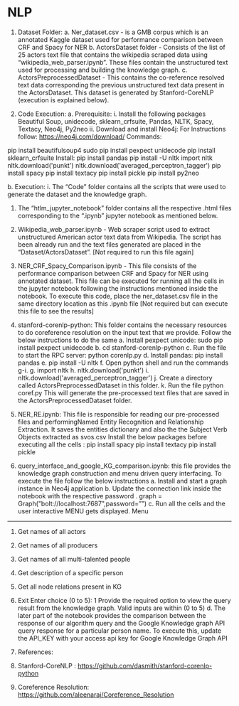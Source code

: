 # NLP
1.    Dataset Folder:
a.    Ner_dataset.csv - is a GMB corpus which is an annotated Kaggle dataset used for performance comparison between CRF and Spacy for NER
b.    ActorsDataset folder - Consists of the list of 25 actors text file that contains the wikipedia scraped data using “wikipedia_web_parser.ipynb”. These files contain the unstructured text used for processing and building the knowledge graph. 
c.    ActorsPreprocessedDataset - This contains the co-reference resolved text data corresponding the previous unstructured text data present in the ActorsDataset. This dataset is generated by Stanford-CoreNLP (execution is explained below).

2.    Code Execution:
a.    Prerequisite:
i.    Install the following packages Beautiful Soup, unidecode, sklearn_crfsuite, Pandas, NLTK, Spacy, Textacy, Neo4j, Py2neo
ii.    Download and install Neo4j: For Instructions follow: https://neo4j.com/download/
Commands:

pip install beautifulsoup4
sudo pip install pexpect unidecode
pip install sklearn_crfsuite
Install: pip install pandas
pip install -U nltk
import nltk
nltk.download('punkt')
nltk.download('averaged_perceptron_tagger')
pip install spacy
pip install textacy
pip install pickle
pip install py2neo

b.    Execution:
i.    The “Code” folder contains all the scripts that were used to generate the dataset and the knowledge graph. 
1.    The “htlm_jupyter_notebook” folder contains all the respective .html files corresponding to the “.ipynb” jupyter notebook as mentioned below.

2.    Wikipedia_web_parser.ipynb - Web scraper script used to extract unstructured American actor text data from Wikipedia. The script has been already run and the text files generated are placed in the “Dataset/ActorsDataset”. [Not required to run this file again]
3.    NER_CRF_Spacy_Comparison.ipynb - This file consists of the performance comparison between CRF and Spacy for NER using annotated dataset. This file can be executed for running all the cells in the jupyter notebook following the instructions mentioned inside the notebook. To execute this code, place the ner_dataset.csv file in the same directory location as this .ipynb file [Not required but can execute this file to see the results]
4.    stanford-corenlp-python: This folder contains the necessary resources to do coreference resolution on the input text that we provide. Follow the below instructions to do the same
a.    Install pexpect unicode: sudo pip install pexpect unidecode
b.    cd stanford-corenlp-python
c.    Run the file to start the RPC server: python corenlp.py
d.    Install pandas: pip install pandas
e.    pip install -U nltk
f.    Open python shell and run the commands g-i.
g.    import nltk
h.    nltk.download('punkt')
i.    nltk.download('averaged_perceptron_tagger')
j.    Create  a directory called ActorsPreprocessedDataset in this folder.
k.    Run the file python coref.py
This will generate the pre-processed text files that are saved in the
ActorsPreprocessedDataset folder.                          
5.    NER_RE.ipynb: This file is responsible for reading our pre-processed files and performingNamed Entity Recognition and Relationship Extraction. It saves the entities dictionary and also the the Subject Verb Objects extracted as svos.csv 
Install the below packages before executing all the cells :
pip install spacy
pip install textacy
pip install pickle
6.    query_interface_and_google_KG_comparison.ipynb: this file provides the knowledge graph construction and menu driven query interfacing. To execute the file follow the below instructions
a.    Install and start a graph instance in Neo4j application
b.    Update the connection link inside the notebook with the respective password .
graph = Graph("bolt://localhost:7687",password=”<your password>")
c.     Run all the cells and the user interactive MENU gets displayed. 
Menu 
--------

1. Get names of all actors
2. Get names of all producers
3. Get names of all multi-talented people
4. Get description of a specific person
5. Get all node relations present in KG
0. Exit
Enter choice (0 to 5): 1
Provide the required option to view the query result from the knowledge graph. Valid inputs are within (0 to 5)
d.    The later part of the notebook provides the comparison between the response of our algorithm query and the Google Knowledge graph API query response for a particular person name. To execute this, update the API_KEY with your access api key for Google Knowledge Graph API 

3. References:
1.    Stanford-CoreNLP : https://github.com/dasmith/stanford-corenlp-python
2.    Coreference Resolution: https://github.com/aleenaraj/Coreference_Resolution

